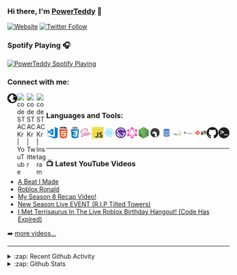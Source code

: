 ### Hi there, I'm [PowerTeddy][website] 👋

[![Website](https://img.shields.io/website?label=powerteddy.epizy.com&style=for-the-badge&url=http%3A%2F%2Fpowerteddy.epizy.com)](http://powerteddy.epizy.com)
[![Twitter Follow](https://img.shields.io/twitter/follow/powerteddy1?color=1DA1F2&logo=twitter&style=for-the-badge)](https://twitter.com/intent/follow?original_referer=https%3A%2F%2Fgithub.com%2FPowerTeddy&screen_name=PowerTeddy)

### Spotify Playing 🎧
[<img src="https://now-playing-codestackr.vercel.app/api/spotify-playing" alt="PowerTeddy Spotify Playing" width="350" />](https://open.spotify.com/user/ijm0ivrstsy47gxtmhpvbt2q2)

### Connect with me:

[<img align="left" alt="codeSTACKr.com" width="22px" src="https://raw.githubusercontent.com/iconic/open-iconic/master/svg/globe.svg" />][website]
[<img align="left" alt="codeSTACKr | YouTube" width="22px" src="https://cdn.jsdelivr.net/npm/simple-icons@v3/icons/youtube.svg" />][youtube]
[<img align="left" alt="codeSTACKr | Twitter" width="22px" src="https://cdn.jsdelivr.net/npm/simple-icons@v3/icons/twitter.svg" />][twitter]
[<img align="left" alt="codeSTACKr | Instagram" width="22px" src="https://cdn.jsdelivr.net/npm/simple-icons@v3/icons/instagram.svg" />][instagram]

<br />

### Languages and Tools:

[<img align="left" alt="Visual Studio Code" width="26px" src="https://raw.githubusercontent.com/github/explore/80688e429a7d4ef2fca1e82350fe8e3517d3494d/topics/visual-studio-code/visual-studio-code.png" />](https://code.visualstudio.com/)
[<img align="left" alt="HTML5" width="26px" src="https://raw.githubusercontent.com/github/explore/80688e429a7d4ef2fca1e82350fe8e3517d3494d/topics/html/html.png" />](https://www.codecademy.com/learn/learn-html)
[<img align="left" alt="CSS3" width="26px" src="https://raw.githubusercontent.com/github/explore/80688e429a7d4ef2fca1e82350fe8e3517d3494d/topics/css/css.png" />](https://www.codecademy.com/learn/learn-css)
[<img align="left" alt="Sass" width="26px" src="https://raw.githubusercontent.com/github/explore/80688e429a7d4ef2fca1e82350fe8e3517d3494d/topics/sass/sass.png" />](https://sass-lang.com/guide)
[<img align="left" alt="JavaScript" width="26px" src="https://raw.githubusercontent.com/github/explore/80688e429a7d4ef2fca1e82350fe8e3517d3494d/topics/javascript/javascript.png" />](https://www.codecademy.com/learn/introduction-to-javascript)
[<img align="left" alt="React" width="26px" src="https://raw.githubusercontent.com/github/explore/80688e429a7d4ef2fca1e82350fe8e3517d3494d/topics/react/react.png" />](https://reactjs.org/tutorial/tutorial.html)
[<img align="left" alt="Gatsby" width="26px" src="https://raw.githubusercontent.com/github/explore/e94815998e4e0713912fed477a1f346ec04c3da2/topics/gatsby/gatsby.png" />](https://www.gatsbyjs.com/tutorial/)
[<img align="left" alt="GraphQL" width="26px" src="https://raw.githubusercontent.com/github/explore/80688e429a7d4ef2fca1e82350fe8e3517d3494d/topics/graphql/graphql.png" />](https://graphql.org/learn/)
[<img align="left" alt="Node.js" width="26px" src="https://raw.githubusercontent.com/github/explore/80688e429a7d4ef2fca1e82350fe8e3517d3494d/topics/nodejs/nodejs.png" />](https://nodejs.org/en/docs/guides/getting-started-guide/)
[<img align="left" alt="Deno" width="26px" src="https://raw.githubusercontent.com/github/explore/361e2821e2dea67711cde99c9c40ed357061cf27/topics/deno/deno.png" />](https://www.freecodecamp.org/news/the-deno-handbook/)
[<img align="left" alt="SQL" width="26px" src="https://raw.githubusercontent.com/github/explore/80688e429a7d4ef2fca1e82350fe8e3517d3494d/topics/sql/sql.png" />](https://www.codecademy.com/learn/learn-sql)
[<img align="left" alt="MySQL" width="26px" src="https://raw.githubusercontent.com/github/explore/80688e429a7d4ef2fca1e82350fe8e3517d3494d/topics/mysql/mysql.png" />](https://www.w3schools.com/sql/)
[<img align="left" alt="MongoDB" width="26px" src="https://raw.githubusercontent.com/github/explore/80688e429a7d4ef2fca1e82350fe8e3517d3494d/topics/mongodb/mongodb.png" />](https://docs.mongodb.com/)
[<img align="left" alt="Git" width="26px" src="https://raw.githubusercontent.com/github/explore/80688e429a7d4ef2fca1e82350fe8e3517d3494d/topics/git/git.png" />](https://www.codecademy.com/learn/learn-git)
[<img align="left" alt="GitHub" width="26px" src="https://raw.githubusercontent.com/github/explore/78df643247d429f6cc873026c0622819ad797942/topics/github/github.png" />](https://lab.github.com/)
[<img align="left" alt="Terminal" width="26px" src="https://raw.githubusercontent.com/github/explore/80688e429a7d4ef2fca1e82350fe8e3517d3494d/topics/terminal/terminal.png" />](https://www.codecademy.com/learn/learn-the-command-line)

<br />
<br />

---

### 📺 Latest YouTube Videos

<!-- YOUTUBE:START -->
- [A Beat I Made](https://www.youtube.com/watch?v=4bAUmM5b_PE)
- [Roblox Ronald](https://www.youtube.com/watch?v=Rx9Vg5QOAjk)
- [My Season 8 Recap Video!](https://www.youtube.com/watch?v=0OIlMg0Hhbw)
- [New Season Live EVENT (R.I.P Tilted Towers)](https://www.youtube.com/watch?v=28VEelUvC0Q)
- [I Met Terrisaurus In The Live Roblox Birthday Hangout! (Code Has Expired)](https://www.youtube.com/watch?v=eK2Ikt3dsDo)
<!-- YOUTUBE:END -->

➡️ [more videos...](https://youtube.com/codestackr)

---

<details>
  <summary>:zap: Recent Github Activity</summary>
  
<!--START_SECTION:activity-->
1. 💪 Opened PR [#1](https://github.com//PowerTeddy/discord.js-PT/pull/1) in [PowerTeddy/discord.js-PT](https://github.com//PowerTeddy/discord.js-PT)
<!--END_SECTION:activity-->

</details>

<details>
  <summary>:zap: Github Stats</summary>

  <img align="left" alt="PowerTeddy's Github Stats" src="https://github-readme-stats.powerteddy.vercel.app//api?username=PowerTeddy&show_icons=true&hide_border=true&theme=dracula" />

</details>

[website]: http://powerteddy.epizy.com/
[twitter]: https://twitter.com/powerteddy1
[youtube]: https://www.youtube.com/channel/UCVtwwZVLx2-CE7ylPk6M2eQ
[instagram]: https://instagram.com/powerteddyy
